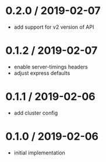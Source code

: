 
0.2.0 / 2019-02-07
==================

 * add support for v2 version of API

0.1.2 / 2019-02-07
==================

 * enable server-timings headers
 * adjust express defaults

0.1.1 / 2019-02-06
==================

 * add cluster config

0.1.0 / 2019-02-06
==================

 * initial implementation
